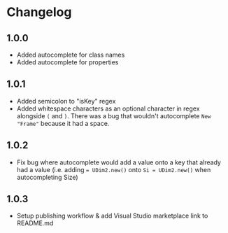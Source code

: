 # Changelog

## 1.0.0
- Added autocomplete for class names
- Added autocomplete for properties

## 1.0.1
- Added semicolon to "isKey" regex
- Added whitespace characters as an optional character in regex alongside `(` and `)`. There was a bug that wouldn't autocomplete `New "Frame"` because it had a space.

## 1.0.2
- Fix bug where autocomplete would add a value onto a key that already had a value (i.e. adding ``= UDim2.new()`` onto ``Si = UDim2.new()`` when autocompleting Size)

## 1.0.3
- Setup publishing workflow & add Visual Studio marketplace link to README.md
